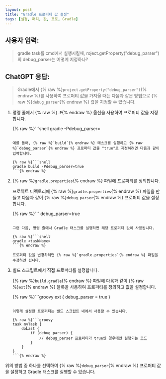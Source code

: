 ```yaml
---
layout: post
title: "Gradle 프로퍼티 값 설정"
tags: [설정, 퍼티, 값, 프로, Gradle]
---
```


## 사용자 입력:
> gradle task를 cmd에서 실행시킬때, roject.getProperty("debug_parser")의 debug_parser는 어떻게 지정하나?

## ChatGPT 응답:
> Gradle에서 {% raw %}`project.getProperty("debug_parser")`{% endraw %}를 사용하여 프로퍼티 값을 가져올 때는 다음과 같은 방법으로 {% raw %}`debug_parser`{% endraw %} 값을 지정할 수 있습니다.

1. 명령 줄에서 {% raw %}`-P`{% endraw %} 옵션을 사용하여 프로퍼티 값을 지정합니다.

   {% raw %}```shell
   gradle <taskName> -Pdebug_parser=<value>
   ```{% endraw %}

   예를 들어, {% raw %}`build`{% endraw %} 태스크를 실행하고 {% raw %}`debug_parser`{% endraw %} 프로퍼티 값을 "true"로 지정하려면 다음과 같이 입력합니다.

   {% raw %}```shell
   gradle build -Pdebug_parser=true
   ```{% endraw %}

2. {% raw %}`gradle.properties`{% endraw %} 파일에 프로퍼티를 정의합니다.

   프로젝트 디렉토리에 {% raw %}`gradle.properties`{% endraw %} 파일을 만들고 다음과 같이 {% raw %}`debug_parser`{% endraw %} 프로퍼티 값을 설정합니다.

   {% raw %}```
   debug_parser=true
   ```{% endraw %}

   그런 다음, 명령 줄에서 Gradle 태스크를 실행하면 해당 프로퍼티 값이 사용됩니다.

   {% raw %}```shell
   gradle <taskName>
   ```{% endraw %}

   프로퍼티 값을 변경하려면 {% raw %}`gradle.properties`{% endraw %} 파일을 수정하면 됩니다.

3. 빌드 스크립트에서 직접 프로퍼티를 설정합니다.

   {% raw %}`build.gradle`{% endraw %} 파일에 다음과 같이 {% raw %}`ext`{% endraw %} 블록을 사용하여 프로퍼티를 정의하고 값을 설정합니다.

   {% raw %}```groovy
   ext {
       debug_parser = true
   }
   ```{% endraw %}

   이렇게 설정한 프로퍼티는 빌드 스크립트 내에서 사용할 수 있습니다.

   {% raw %}```groovy
   task myTask {
       doLast {
           if (debug_parser) {
               // debug_parser 프로퍼티가 true인 경우에만 실행되는 코드
           }
       }
   }
   ```{% endraw %}

위의 방법 중 하나를 선택하여 {% raw %}`debug_parser`{% endraw %} 프로퍼티 값을 설정하고 Gradle 태스크를 실행할 수 있습니다.

